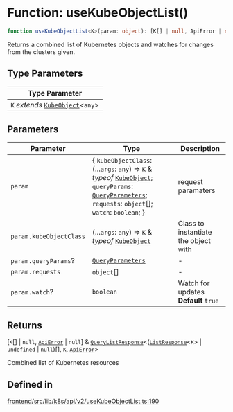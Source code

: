 # Function: useKubeObjectList()

```ts
function useKubeObjectList<K>(param: object): [K[] | null, ApiError | null] & QueryListResponse<(ListResponse<K> | undefined | null)[], K, ApiError>
```

Returns a combined list of Kubernetes objects and watches for changes from the clusters given.

## Type Parameters

| Type Parameter |
| ------ |
| `K` *extends* [`KubeObject`](../../../../KubeObject/classes/KubeObject.md)\<`any`\> |

## Parameters

| Parameter | Type | Description |
| ------ | ------ | ------ |
| `param` | \{ `kubeObjectClass`: (...`args`: `any`) => `K` & *typeof* [`KubeObject`](../../../../KubeObject/classes/KubeObject.md); `queryParams`: [`QueryParameters`](../../../v1/queryParameters/interfaces/QueryParameters.md); `requests`: `object`[]; `watch`: `boolean`; \} | request paramaters |
| `param.kubeObjectClass` | (...`args`: `any`) => `K` & *typeof* [`KubeObject`](../../../../KubeObject/classes/KubeObject.md) | Class to instantiate the object with |
| `param.queryParams`? | [`QueryParameters`](../../../v1/queryParameters/interfaces/QueryParameters.md) | - |
| `param.requests` | `object`[] | - |
| `param.watch`? | `boolean` | Watch for updates **Default** `true` |

## Returns

[`K`[] \| `null`, [`ApiError`](../../../v1/clusterRequests/interfaces/ApiError.md) \| `null`] & [`QueryListResponse`](../../hooks/interfaces/QueryListResponse.md)\<([`ListResponse`](../interfaces/ListResponse.md)\<`K`\> \| `undefined` \| `null`)[], `K`, [`ApiError`](../../../v1/clusterRequests/interfaces/ApiError.md)\>

Combined list of Kubernetes resources

## Defined in

[frontend/src/lib/k8s/api/v2/useKubeObjectList.ts:190](https://github.com/headlamp-k8s/headlamp/blob/2481a1c9f2b4a69a9320466e7a455215b14b97b0/frontend/src/lib/k8s/api/v2/useKubeObjectList.ts#L190)
